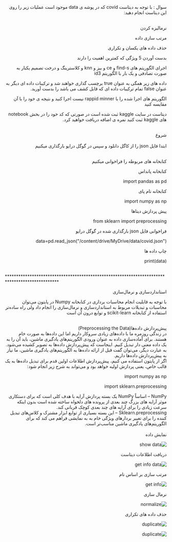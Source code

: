 <div dir="rtl">
سوال : با توجه به دیتاست covid که در پوشه ی data موجود است عملیات زیر را روی این دیتاست انجام دهید:
</div>  
<br/>

<div dir="rtl">
  
نرمالیزه کردن

مرتب سازی داده
  
حذف داده های یکسان و تکراری
  
بدست آوردن 5 ویژگی که کمترین اهمیت را دارند
  
اجرای الگوریتم های find-s و ce و بیز و knn و کلاسترینگ و درخت تصمیم یکبار به صورت تصادفی و یک بار با الگوریتم id3
  
داده های زیر همگی به عنوان true برچسب گذاری خواهند شد و ترکیبات داده ای دیگر به عنوان false تمام ترکیبات داده ای که قابل کشف می باشد را بدست آورید.
  
الگوریتم های اجرا شده را با rappid minner نیست اجرا کنید و نتیجه ی خود را با آن مقایسه کنید
  
دیتاست در سایت kaggle ثبت شده است در صورتی که کد خود را در بخش notebook های kaggle ثبت کنید نمره ی اضافه دریافت خواهید کرد.
  
</div> 

<br/>

<div dir="rtl">
شروع
</div>
<br/>
<div dir="rtl">
ابتدا فایل json را از کاگل دانلود و سپس در گوگل درایو بارگذاری میکنیم 
</div>  
<br/>

<div dir="rtl">
  
کتابخانه های مربوطه را فراخوانی میکنیم

کتابخانه پانداس  

import pandas as pd

کتابخانه نام پای

import numpy as np

پیش پردازش دیتاها

from sklearn import preprocessing

فراخوانی فایل json بارگذاری شده در گوگل درایو

data=pd.read_json("/content/drive/MyDrive/data/covid.json")

چاپ داده ها

print(data)
  
</div>

<br/>
***********************************************************************************************
<div dir="rtl">
  
استانداردسازی و نرمال‌سازی
  
با توجه به قابلیت انجام محاسبات برداری در کتابخانه Numpy در پایتون می‌توان محاسبات و تبدیلات مربوط به استانداردسازی و نرمال‌سازی را انجام داد ولی راه ساده‌تر استفاده از کتابخانه scikit-learn و توابع درون آن است
<div/>
<br/>
  
<div dir="rtl">
پیش‌پردازش داده‌ها(Preprocessing the Data)
<div/>

<div dir="rtl">
در زندگی روزمره ما با داده‌های زیادی سروکار داریم اما این داده‌ها به صورت خام هستند. برای آماده‌سازی داده به عنوان ورودی الگوریتم‌های یادگیری ماشین، باید آن را به یک داده معنی دار تبدیل کنیم. اینجاست که پیش‌پردازش داده‌ها به تصویر کشیده می‌شود. به عبارت دیگر، می‌توان گفت قبل از ارائه داده‌ها به الگوریتم‌های یادگیری ماشین، ما نیاز به پیش‌پردازش داده‌ها داریم.
<div/>

<div dir="rtl">
اگر از پایتون استفاده می کنیم، پیش‌پردازش اطلاعات اولین قدم برای تبدیل داده‌ها به یک قالب خاص، یعنی پردازش اولیه خواهد بود و می‌تواند به شرح زیر انجام شود:
<div/>
  
import numpy as np
  
import sklearn.preprocessing

<div dir="rtl">
NumPy – اساساً NumPy یک بسته پردازش آرایه با هدف کلی است که برای دستکاری موثر آرایه های بزرگ چند بعدی از پرونده های دلخواه ساخته شده است بدون اینکه سرعت زیادی را برای آرایه های چند بعدی کوچک قربانی کند.
<div/>
  
  
<div dir="rtl">  
Sklearn.preprocessing – این بسته بسیاری از توابع ابزار مشترک و کلاس‌های تبدیل کننده را برای تغییر بردارهای ویژگی خام به به نمایشی فراهم می کند که برای الگوریتم‌های یادگیری ماشین مناسب‌تر است.    
<div/>
<br/>
  
<div dir="rtl">  
نمایش داده
</div>
  
![show data](https://github.com/semnan-university-ai/machine-learning-class/blob/main/final%20project/Homayontoosy/sort/1.jpg)

<div dir="rtl">  
دریافت اطلاعات دیتاست
</div>  
  
![get info data](https://github.com/semnan-university-ai/machine-learning-class/blob/main/final%20project/Homayontoosy/sort/2.jpg)  
  
<div dir="rtl">  
مرتب سازی بر اساس نام
</div>   

![get info](https://github.com/semnan-university-ai/machine-learning-class/blob/main/final%20project/Homayontoosy/sort/4.jpg)  

<div dir="rtl">  
نرمال سازی
</div>    
  
![normalize](https://github.com/semnan-university-ai/machine-learning-class/blob/main/final%20project/Homayontoosy/sort/5.jpg)  
  
<div dir="rtl"> 
حذف داده های تکراری  
</div>
  
![duplicate](https://github.com/semnan-university-ai/machine-learning-class/blob/main/final%20project/Homayontoosy/sort/6.jpg)  

  
![duplicate](https://github.com/semnan-university-ai/machine-learning-class/blob/main/final%20project/Homayontoosy/sort/7.jpg)    
